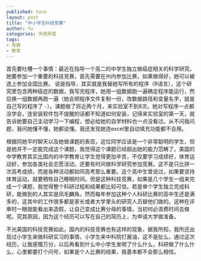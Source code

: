 ```yaml
---
published: ture
layout: post
title: "中小学生科技竞赛"
author: Yu
categories: 所思所悟
tags:
- 竞赛
- 教育
---
```


首先要吐槽一个事情：最近在指导一个高二的中学生独立做癌症相关的科学研究，她要参加一个重要的科技竞赛，首先需要在州内参加比赛，如果做得好，她可以被选上参加全国比赛。
说是指导，其实就是我替她写所有的程序（R语言），这个研究里包含两种癌症的数据，我写完程序，她用一组数据跑一遍确定程序能运行，然后换一组数据再跑一遍（她会把程序文件复制一份，改数据路径和变量名字，就是自己写的程序了 <code>_-_</code>）。课题做了将近两个月，来实验室不到8次。她对写程序一点都没学会，连安装软件包不提醒的话都不知道如何安装，记得来实验室的第一天，就告诉她要自己主动学习一下编程，想必给她的自学材料也一点没看过。从不问我问题，我问她懂不懂，她都说懂。我还发现她连excel里自动填充功能都不会用。

根据同她平时聊天以及她做课题的表现，这位同学应该是一个非常聪明的学生，但是她并不一定能完成这个课题，我觉得这个课题已经超出她的能力范畴了。美国的中学教育其实比国内的中学教育让学生觉得更加辛苦，不仅要学习成绩好，体育运动好，参加各类社会志愿活动，还要有时间做科学研究参加竞赛。这不是只比拼一次高考成绩，而是各种活动都如同高考那么重要。这个高中生曾说过，如果要坚持体育运动，就要牺牲自己睡眠时间。但是这种科技竞赛，如果是几个学生一组来完成一个课题，我觉得整个科研过程和结果都比较可信。若是单个学生独立完成科研，能做到的人其实是凤毛麟角。然而每年参加这种个人科研比赛的高中生还是满多的，这其中的工作很多都是家长或者大学里头的研究人员替他们做的。这种在评审时一眼就能看出来造假，让自己变成比赛分母的事情，当初何必浪费时间去做呢。究其原因，因为这个经历可以写在自己的简历上，为申请大学做准备。

不光美国的科技竞赛如此，国内的科技竞赛也有这样的现象，据我所知，我所还出现过小学生来做科研实习的事情，小学生来中科院打酱油，这不是扯么。通过这次经历，让我感慨万分，以后再看到什么中小学生发明了什么什么，科研做了什么什么，心里都要打个问号，如果是个人比赛的结果，我基本都不会那么相信。





